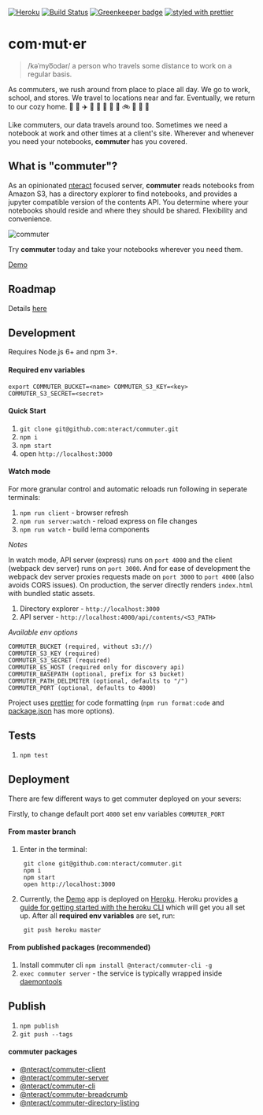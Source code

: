 [![Heroku](https://heroku-badge.herokuapp.com/?app=nteract-commuter&svg=1)](https://nteract-commuter.herokuapp.com/)
[![Build Status](https://travis-ci.org/nteract/commuter.svg?branch=master)](https://travis-ci.org/nteract/commuter)
[![Greenkeeper badge](https://badges.greenkeeper.io/nteract/commuter.svg)](https://greenkeeper.io/)
[![styled with prettier](https://img.shields.io/badge/styled_with-prettier-ff69b4.svg)](https://github.com/prettier/prettier)

# com·mut·er

> /kəˈmyo͞odər/
> a person who travels some distance to work on a regular basis.

As commuters, we rush around from place to place all day. We go to work,
school, and stores. We travel to locations near and far. Eventually, we
return to our cozy home. :car: :office: :airplane: :tokyo_tower: :bullettrain_side: :department_store: :bus: :school: :bike: :city_sunset: :runner: :house_with_garden:

Like commuters, our data travels around too. Sometimes we need a notebook at
work and other times at a client's site. Wherever and whenever you need your
notebooks, **commuter** has you covered.

## What is "commuter"?

As an opinionated [nteract](https://nteract.io) focused server, **commuter**
reads notebooks from Amazon S3, has a directory explorer to find notebooks,
and provides a jupyter compatible version of the contents API. You determine
where your notebooks should reside and where they should be shared. Flexibility
and convenience.

![commuter](https://cloud.githubusercontent.com/assets/836375/23089382/e330effa-f53c-11e6-85d0-7561ccdbe163.gif)

Try **commuter** today and take your notebooks wherever you need them.

[Demo](https://nteract-commuter.herokuapp.com/)

## Roadmap

Details [here](https://github.com/nteract/commuter/blob/master/ROADMAP.md)

## Development

Requires Node.js 6+ and npm 3+.

#### Required env variables
`export COMMUTER_BUCKET=<name> COMMUTER_S3_KEY=<key> COMMUTER_S3_SECRET=<secret>`

#### Quick Start

1. `git clone git@github.com:nteract/commuter.git`
1. `npm i`
1. `npm start`
1. open `http://localhost:3000`

#### Watch mode
For more granular control and automatic reloads run following in seperate terminals:

1. `npm run client` - browser refresh
1. `npm run server:watch` - reload express on file changes
1. `npm run watch` - build lerna components

*Notes*

In watch mode, API server (express) runs on `port 4000` and the client (webpack dev server) runs on `port 3000`.
And for ease of development the webpack dev server proxies requests made on `port 3000` to `port 4000` (also avoids CORS issues).
On production, the server directly renders `index.html` with bundled static assets.

1. Directory explorer - `http://localhost:3000`
1. API server - `http://localhost:4000/api/contents/<S3_PATH>`

*Available env options*

```
COMMUTER_BUCKET (required, without s3://)
COMMUTER_S3_KEY (required)
COMMUTER_S3_SECRET (required)
COMMUTER_ES_HOST (required only for discovery api)
COMMUTER_BASEPATH (optional, prefix for s3 bucket)
COMMUTER_PATH_DELIMITER (optional, defaults to "/")
COMMUTER_PORT (optional, defaults to 4000)
```

Project uses [prettier](https://github.com/jlongster/prettier) for code formatting (`npm run format:code` and [package.json](https://github.com/nteract/commuter/blob/master/package.json) has more options).

## Tests

1. `npm test`

## Deployment

There are few different ways to get commuter deployed on your severs:

Firstly, to change default port `4000` set env variables `COMMUTER_PORT`

#### From master branch

1. Enter in the terminal:

        git clone git@github.com:nteract/commuter.git
        npm i
        npm start
        open http://localhost:3000


1. Currently, the [Demo](https://nteract-commuter.herokuapp.com/) app is deployed on [Heroku](https://www.heroku.com/).
Heroku provides [a guide for getting started with the heroku CLI](https://devcenter.heroku.com/articles/getting-started-with-nodejs#introduction) which will get you
all set up. After all **required env variables** are set, run:

        git push heroku master

#### From published packages (**recommended**)
  1. Install commuter cli `npm install @nteract/commuter-cli -g`
  1. `exec commuter server` - the service is typically wrapped inside [daemontools](https://cr.yp.to/daemontools.html)

## Publish

1. `npm publish`
1. `git push --tags`

#### commuter packages
* [@nteract/commuter-client](https://www.npmjs.com/package/@nteract/commuter-client)
* [@nteract/commuter-server](https://www.npmjs.com/package/@nteract/commuter-server)
* [@nteract/commuter-cli](https://www.npmjs.com/package/@nteract/commuter-cli)
* [@nteract/commuter-breadcrumb](https://www.npmjs.com/package/@nteract/commuter-breadcrumb)
* [@nteract/commuter-directory-listing](https://www.npmjs.com/package/@nteract/commuter-directory-listing)


